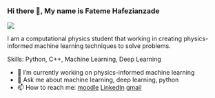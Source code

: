 ### Hi there 👋, My name is Fateme Hafezianzade
![](https://media-exp1.licdn.com/dms/image/C561BAQH3TM7unc6Pig/company-background_10000/0/1551816139295?e=2159024400&v=beta&t=0hzuNB4BklS6MhrnHo0Zyr_bsbX820jlW4p8oKwAE2Q)

I am a computational physics student that working in creating physics-informed machine learning techniques to solve problems.

Skills: Python, C++, Machine Learning, Deep Learning

- 🔭 I’m currently working on physics-informed machine learning  
- 💬 Ask me about machine learning, deep learning, python 
- 📫 How to reach me: [moodle](https://fatemehafezi.gnomio.com/) [LinkedIn](https://www.linkedin.com/in/fateme-hafezianzade-8b3477209/) [gmail](fahafe98@gmail.com) 




